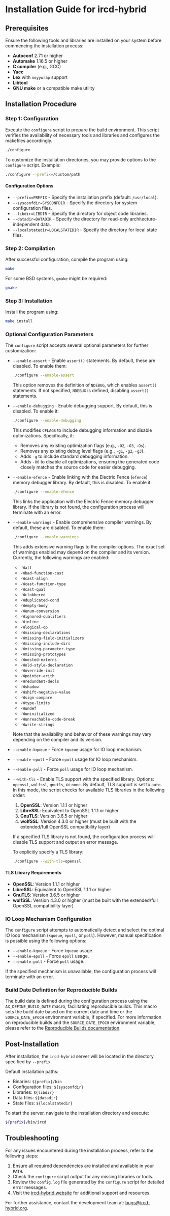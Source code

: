 # Installation Guide for ircd-hybrid

## Prerequisites

Ensure the following tools and libraries are installed on your system before commencing the installation process:

- **Autoconf** 2.71 or higher
- **Automake** 1.16.5 or higher
- **C compiler** (e.g., GCC)
- **Yacc**
- **Lex** with `noyywrap` support
- **Libtool**
- **GNU make** or a compatible make utility

## Installation Procedure

### Step 1: Configuration

Execute the `configure` script to prepare the build environment. This script verifies the availability of necessary tools and libraries and configures the makefiles accordingly.

```sh
./configure
```

To customize the installation directories, you may provide options to the `configure` script. Example:

```sh
./configure --prefix=/custom/path
```

#### Configuration Options

- `--prefix=PREFIX` - Specify the installation prefix (default: `/usr/local`).
- `--sysconfdir=SYSCONFDIR` - Specify the directory for system configuration files.
- `--libdir=LIBDIR` - Specify the directory for object code libraries.
- `--datadir=DATADIR` - Specify the directory for read-only architecture-independent data.
- `--localstatedir=LOCALSTATEDIR` - Specify the directory for local state files.

### Step 2: Compilation

After successful configuration, compile the program using:

```sh
make
```

For some BSD systems, `gmake` might be required:

```sh
gmake
```

### Step 3: Installation

Install the program using:

```sh
make install
```

### Optional Configuration Parameters

The `configure` script accepts several optional parameters for further customization:

- `--enable-assert` - Enable `assert()` statements. By default, these are disabled. To enable them:

  ```sh
  ./configure --enable-assert
  ```

  This option removes the definition of `NDEBUG`, which enables `assert()` statements. If not specified, `NDEBUG` is defined, disabling `assert()` statements.

- `--enable-debugging` - Enable debugging support. By default, this is disabled. To enable it:

  ```sh
  ./configure --enable-debugging
  ```

  This modifies `CFLAGS` to include debugging information and disable optimizations. Specifically, it:
  - Removes any existing optimization flags (e.g., `-O2`, `-O3`, `-Os`).
  - Removes any existing debug level flags (e.g., `-g1`, `-g2`, `-g3`).
  - Adds `-g` to include standard debugging information.
  - Adds `-O0` to disable all optimizations, ensuring the generated code closely matches the source code for easier debugging.

- `--enable-efence` - Enable linking with the Electric Fence (`efence`) memory debugger library. By default, this is disabled. To enable it:

  ```sh
  ./configure --enable-efence
  ```

  This links the application with the Electric Fence memory debugger library. If the library is not found, the configuration process will terminate with an error.

- `--enable-warnings` - Enable comprehensive compiler warnings. By default, these are disabled. To enable them:

  ```sh
  ./configure --enable-warnings
  ```

  This adds extensive warning flags to the compiler options. The exact set of warnings enabled may depend on the compiler and its version. Currently, the following warnings are enabled:

  - `-Wall`
  - `-Wbad-function-cast`
  - `-Wcast-align`
  - `-Wcast-function-type`
  - `-Wcast-qual`
  - `-Wclobbered`
  - `-Wduplicated-cond`
  - `-Wempty-body`
  - `-Wenum-conversion`
  - `-Wignored-qualifiers`
  - `-Winline`
  - `-Wlogical-op`
  - `-Wmissing-declarations`
  - `-Wmissing-field-initializers`
  - `-Wmissing-include-dirs`
  - `-Wmissing-parameter-type`
  - `-Wmissing-prototypes`
  - `-Wnested-externs`
  - `-Wold-style-declaration`
  - `-Woverride-init`
  - `-Wpointer-arith`
  - `-Wredundant-decls`
  - `-Wshadow`
  - `-Wshift-negative-value`
  - `-Wsign-compare`
  - `-Wtype-limits`
  - `-Wundef`
  - `-Wuninitialized`
  - `-Wunreachable-code-break`
  - `-Wwrite-strings`

  Note that the availability and behavior of these warnings may vary depending on the compiler and its version.

- `--enable-kqueue` - Force `kqueue` usage for IO loop mechanism.
- `--enable-epoll` - Force `epoll` usage for IO loop mechanism.
- `--enable-poll` - Force `poll` usage for IO loop mechanism.

- `--with-tls` - Enable TLS support with the specified library. Options: `openssl`, `wolfssl`, `gnutls`, or `none`. By default, TLS support is set to `auto`. In this mode, the script checks for available TLS libraries in the following order:
  1. **OpenSSL**: Version 1.1.1 or higher
  2. **LibreSSL**: Equivalent to OpenSSL 1.1.1 or higher
  3. **GnuTLS**: Version 3.6.5 or higher
  4. **wolfSSL**: Version 4.3.0 or higher (must be built with the extended/full OpenSSL compatibility layer)

  If a specified TLS library is not found, the configuration process will disable TLS support and output an error message.

  To explicitly specify a TLS library:

  ```sh
  ./configure --with-tls=openssl
  ```

#### TLS Library Requirements

- **OpenSSL**: Version 1.1.1 or higher
- **LibreSSL**: Equivalent to OpenSSL 1.1.1 or higher
- **GnuTLS**: Version 3.6.5 or higher
- **wolfSSL**: Version 4.3.0 or higher (must be built with the extended/full OpenSSL compatibility layer)

### IO Loop Mechanism Configuration

The `configure` script attempts to automatically detect and select the optimal IO loop mechanism (`kqueue`, `epoll`, or `poll`). However, manual specification is possible using the following options:

- `--enable-kqueue` - Force `kqueue` usage.
- `--enable-epoll` - Force `epoll` usage.
- `--enable-poll` - Force `poll` usage.

If the specified mechanism is unavailable, the configuration process will terminate with an error.

### Build Date Definition for Reproducible Builds

The build date is defined during the configuration process using the `AX_DEFINE_BUILD_DATE` macro, facilitating reproducible builds. This macro sets the build date based on the current date and time or the `SOURCE_DATE_EPOCH` environment variable, if specified. For more information on reproducible builds and the `SOURCE_DATE_EPOCH` environment variable, please refer to the [Reproducible Builds documentation](https://reproducible-builds.org/docs/source-date-epoch/).

## Post-Installation

After installation, the `ircd-hybrid` server will be located in the directory specified by `--prefix`.

Default installation paths:
- Binaries: `${prefix}/bin`
- Configuration files: `${sysconfdir}`
- Libraries: `${libdir}`
- Data files: `${datadir}`
- State files: `${localstatedir}`

To start the server, navigate to the installation directory and execute:

```sh
${prefix}/bin/ircd
```

## Troubleshooting

For any issues encountered during the installation process, refer to the following steps:

1. Ensure all required dependencies are installed and available in your `PATH`.
2. Check the `configure` script output for any missing libraries or tools.
3. Review the `config.log` file generated by the `configure` script for detailed error messages.
4. Visit the [ircd-hybrid website](https://www.ircd-hybrid.org/) for additional support and resources.

For further assistance, contact the development team at: [bugs@ircd-hybrid.org](mailto:bugs@ircd-hybrid.org).
